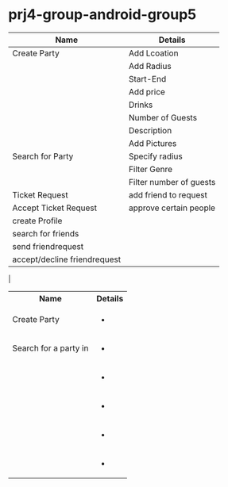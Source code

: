 # prj4-group-android-group5



| Name | Details |
|------|---------|
|Create Party|Add Lcoation|
| | Add Radius|
||Start-End
||Add price
||Drinks
||Number of Guests|
||Description|
||Add Pictures|
|Search for Party|Specify radius|
||Filter Genre|
||Filter number of guests|
|Ticket Request| add friend to request|
|Accept Ticket Request| approve certain people|
|create Profile||
|search for friends||
|send friendrequest||
|accept/decline friendrequest||
|


<table>
<tr><th>
    Name
</th>
<th>
    Details
</th>
</tr>
<tr>
    <td>Create Party</td>
    <td><ul><li></li></ul></td>
</tr>
<tr>
    <td>Search for a party in</td>
    <td><ul><li></li></ul></td>
</tr>
<tr>
    <td></td>
    <td><ul><li></li></ul></td>
</tr>
<tr>
    <td></td>
    <td><ul><li></li></ul></td>
</tr>
<tr>
    <td></td>
    <td><ul><li></li></ul></td>
</tr>
<tr>
    <td></td>
    <td><ul><li></li></ul></td>
</tr>


</table>
